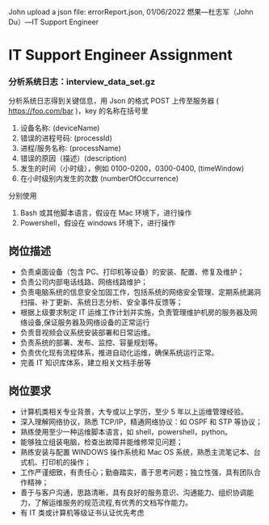 John upload a json file: errorReport.json, 01/06/2022
燃果—杜志军（John Du）—IT Support Engineer

# IT Support Engineer Assignment

### 分析系统日志：interview_data_set.gz

分析系统日志得到关键信息，用 Json 的格式 POST 上传至服务器 ( https://foo.com/bar )，key 的名称在括号里

1. 设备名称: (deviceName)
2. 错误的进程号码: (processId)
3. 进程/服务名称: (processName)
4. 错误的原因（描述）(description)
5. 发生的时间（小时级），例如 0100-0200，0300-0400, (timeWindow)
6. 在小时级别内发生的次数 (numberOfOccurrence)

分别使用

1. Bash 或其他脚本语言，假设在 Mac 环境下，进行操作
2. Powershell，假设在 windows 环境下，进行操作

## 岗位描述

- 负责桌面设备（包含 PC、打印机等设备）的安装、配置、修复及维护；
- 负责公司内部电话线路、网络线路维护；
- 负责电脑系统的信息安全加固工作，包括系统的网络安全管理、定期系统漏洞扫描、补丁更新、系统日志分析、安全事件反馈等；
- 根据上级要求制定 IT 运维工作计划并实施，负责管理维护机房的服务器及网络设备,保证服务器及网络设备的正常运行
- 负责音视频会议系统安装部署和日常运维。
- 负责系统的部署、发布、监控、容量规划等。
- 负责优化现有流程体系，推进自动化运维，确保系统运行正常。
- 完善 IT 知识库体系，建立相关文档手册等

## 岗位要求

- 计算机类相关专业背景，大专或以上学历，至少 5 年以上运维管理经验。
- 深入理解网络协议，熟悉 TCP/IP，精通网络协议：如 OSPF 和 STP 等协议；
- 熟练使用至少一种运维脚本语言，如 shell，powershell，python。
- 能够独立组装电脑，检查出故障并能维修常见问题；
- 熟练安装与配置 WINDOWS 操作系统和 Mac OS 系统，熟悉主流笔记本、台式机、打印机的操作；
- 工作严谨细致，有责任心；勤奋踏实，善于思考问题；独立性强，具有团队合作精神；
- 善于与客户沟通，思路清晰，具有良好的服务意识、沟通能力、组织协调能力，了解运维服务的规范流程,有优秀的文档写作能力。
- 有 IT 类或计算机等级证书认证优先考虑
